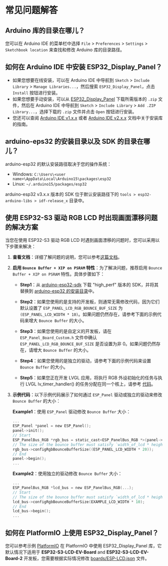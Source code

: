 # 常见问题解答

## Arduino 库的目录在哪儿？

您可以在 Arduino IDE 的菜单栏中选择 `File` > `Preferences` > `Settings` > `Sketchbook location` 来查找和修改 Arduino 库的目录路径。

## 如何在 Arduino IDE 中安装 ESP32_Display_Panel？

- 如果您想要在线安装，可以在 Arduino IDE 中导航到 `Sketch` > `Include Library` > `Manage Libraries...`，然后搜索 `ESP32_Display_Panel`，点击 `Install` 按钮进行安装。
- 如果您想要手动安装，可以从 [ESP32_Display_Panel](https://github.com/esp-arduino-libs/ESP32_Display_Panel) 下载所需版本的 `.zip` 文件，然后在 Arduino IDE 中导航到 `Sketch` > `Include Library` > `Add .ZIP Library...`，选择下载的 `.zip` 文件并点击 `Open` 按钮进行安装。
- 您还可以查阅 [Arduino IDE v1.x.x](https://docs.arduino.cc/software/ide-v1/tutorials/installing-libraries) 或者 [Arduino IDE v2.x.x](https://docs.arduino.cc/software/ide-v2/tutorials/ide-v2-installing-a-library) 文档中关于安装库的指南。

## arduino-eps32 的安装目录以及 SDK 的目录在哪儿？

arduino-esp32 的默认安装路径取决于您的操作系统：

- Windows: `C:\Users\<user name>\AppData\Local\Arduino15\packages\esp32`
- Linux: `~/.arduino15/packages/esp32`

arduino-esp32 v3.x.x 版本的 SDK 位于默认安装路径下的 `tools > esp32-arduino-libs > idf-release_x` 目录中。

## 使用 ESP32-S3 驱动 RGB LCD 时出现画面漂移问题的解决方案

当您在使用 ESP32-S3 驱动 RGB LCD 时遇到画面漂移的问题时，您可以采用以下步骤来解决：

1. **查看文档**：详细了解问题的说明，您可以参考[这篇文档](https://docs.espressif.com/projects/esp-faq/zh_CN/latest/software-framework/peripherals/lcd.html#esp32-s3-rgb-lcd)。

2. **启用 `Bounce Buffer + XIP on PSRAM` 特性**：为了解决问题，推荐启用 `Bounce Buffer + XIP on PSRAM` 特性。具体步骤如下：

   - **Step1**：从 [arduino-esp32-sdk](https://github.com/esp-arduino-libs/arduino-esp32-sdk) 下载 "high_perf" 版本的 SDK，并将其替换到 [arduino-esp32 的安装目录](#arduino-eps32-的安装目录以及-sdk-的目录在哪儿)中。

   - **Step2**：如果您使用的是支持的开发板，则通常无需修改代码，因为它们默认设置了 `ESP_PANEL_LCD_RGB_BOUNCE_BUF_SIZE` 为 `(ESP_PANEL_LCD_WIDTH * 10)`。如果问题仍然存在，请参考下面的示例代码来增大 `Bounce Buffer` 的大小。

   - **Step3**：如果您使用的是自定义的开发板，请在 `ESP_Panel_Board_Custom.h` 文件中确认 `ESP_PANEL_LCD_RGB_BOUNCE_BUF_SIZE` 是否设置为非 0。如果问题仍然存在，请增大 `Bounce Buffer` 的大小。

   - **Step4**：如果您使用的是独立的驱动，请参考下面的示例代码来设置 `Bounce Buffer` 的大小。

   - **Step5**：如果您正在开发 LVGL 应用，将执行 RGB 外设初始化的任务与执行 LVGL lv_timer_handler() 的任务分配在同一个核上，请参考 [代码](../examples/LVGL/v8/Porting/lvgl_port_v8.h#L53)。

3. **示例代码**：以下示例代码展示了如何通过 `ESP_Panel` 驱动或独立的驱动来修改 `Bounce Buffer` 的大小：

   **Example1**：使用 `ESP_Panel` 驱动修改 `Bounce Buffer` 大小：

    ```c
    ...
    ESP_Panel *panel = new ESP_Panel();
    panel->init();
    // Start
    ESP_PanelBus_RGB *rgb_bus = static_cast<ESP_PanelBus_RGB *>(panel->getLcd()->getBus());
    // The size of the bounce buffer must satisfy `width_of_lcd * height_of_lcd = size_of_buffer * N`, where N is an even number.
    rgb_bus->configRgbBounceBufferSize((ESP_PANEL_LCD_WIDTH * 20));
    // End
    panel->begin();
    ...
    ```

   **Example2**：使用独立的驱动修改 `Bounce Buffer` 大小：

    ```c
    ...
    ESP_PanelBus_RGB *lcd_bus = new ESP_PanelBus_RGB(...);
    // Start
    // The size of the bounce buffer must satisfy `width_of_lcd * height_of_lcd = size_of_buffer * N`, where N is an even number.
    lcd_bus->configRgbBounceBufferSize(EXAMPLE_LCD_WIDTH * 10);
    // End
    lcd_bus->begin();
    ...
    ```

## 如何在 PlatformIO 上使用 ESP32_Display_Panel？

您可以参考示例 [PlatformIO](../examples/PlatformIO/) 在 PlatformIO 中使用 ESP32_Display_Panel 库，它默认情况下适用于 **ESP32-S3-LCD-EV-Board** and **ESP32-S3-LCD-EV-Board-2** 开发板，您需要根据实际情况修改 [boards/ESP-LCD.json](../examples/PlatformIO/boards/ESP-LCD.json) 文件。
